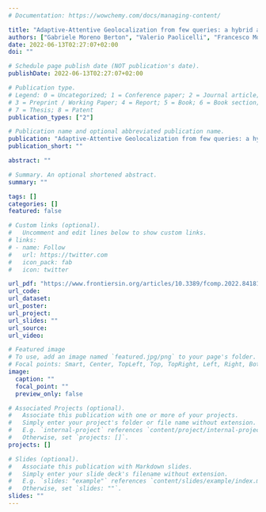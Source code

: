```yaml
---
# Documentation: https://wowchemy.com/docs/managing-content/

title: "Adaptive-Attentive Geolocalization from few queries: a hybrid approach"
authors: ["Gabriele Moreno Berton", "Valerio Paolicelli", "Francesco Montagna", "Carlo Masone", "Barbara Caputo"]
date: 2022-06-13T02:27:07+02:00
doi: ""

# Schedule page publish date (NOT publication's date).
publishDate: 2022-06-13T02:27:07+02:00

# Publication type.
# Legend: 0 = Uncategorized; 1 = Conference paper; 2 = Journal article;
# 3 = Preprint / Working Paper; 4 = Report; 5 = Book; 6 = Book section;
# 7 = Thesis; 8 = Patent
publication_types: ["2"]

# Publication name and optional abbreviated publication name.
publication: "Adaptive-Attentive Geolocalization from few queries: a hybrid approach"
publication_short: ""

abstract: ""

# Summary. An optional shortened abstract.
summary: ""

tags: []
categories: []
featured: false

# Custom links (optional).
#   Uncomment and edit lines below to show custom links.
# links:
# - name: Follow
#   url: https://twitter.com
#   icon_pack: fab
#   icon: twitter

url_pdf: "https://www.frontiersin.org/articles/10.3389/fcomp.2022.841817/full"
url_code:
url_dataset:
url_poster:
url_project:
url_slides: ""
url_source:
url_video:

# Featured image
# To use, add an image named `featured.jpg/png` to your page's folder. 
# Focal points: Smart, Center, TopLeft, Top, TopRight, Left, Right, BottomLeft, Bottom, BottomRight.
image:
  caption: ""
  focal_point: ""
  preview_only: false

# Associated Projects (optional).
#   Associate this publication with one or more of your projects.
#   Simply enter your project's folder or file name without extension.
#   E.g. `internal-project` references `content/project/internal-project/index.md`.
#   Otherwise, set `projects: []`.
projects: []

# Slides (optional).
#   Associate this publication with Markdown slides.
#   Simply enter your slide deck's filename without extension.
#   E.g. `slides: "example"` references `content/slides/example/index.md`.
#   Otherwise, set `slides: ""`.
slides: ""
---
```

